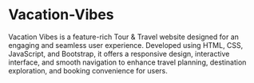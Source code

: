 # Vacation-Vibes

Vacation Vibes is a feature-rich Tour & Travel website designed for an engaging and seamless user experience. Developed using HTML, CSS, JavaScript, and Bootstrap, it offers a responsive design, interactive interface, and smooth navigation to enhance travel planning, destination exploration, and booking convenience for users.
